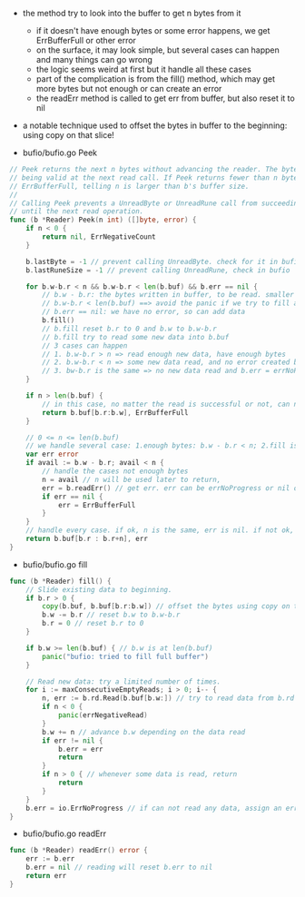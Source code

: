 - the method try to look into the buffer to get n bytes from it
    - if it doesn't have enough bytes or some error happens, we get ErrBufferFull or other error
    - on the surface, it may look simple, but several cases can happen and many things can go wrong
    - the logic seems weird at first but it handle all these cases
    - part of the complication is from the fill() method, which may get more bytes but not enough or can create an error
    - the readErr method is called to get err from buffer, but also reset it to nil
- a notable technique used to offset the bytes in buffer to the beginning: using copy on that slice!

- bufio/bufio.go Peek
```go
// Peek returns the next n bytes without advancing the reader. The bytes stop
// being valid at the next read call. If Peek returns fewer than n bytes, it also returns
// ErrBufferFull, telling n is larger than b's buffer size.
//
// Calling Peek prevents a UnreadByte or UnreadRune call from succeeding
// until the next read operation.
func (b *Reader) Peek(n int) ([]byte, error) {
	if n < 0 {
		return nil, ErrNegativeCount
	}

	b.lastByte = -1 // prevent calling UnreadByte. check for it in bufio
	b.lastRuneSize = -1 // prevent calling UnreadRune, check in bufio

	for b.w-b.r < n && b.w-b.r < len(b.buf) && b.err == nil {
        // b.w - b.r: the bytes written in buffer, to be read. smaller than n? then need to add more byte
        // b.w-b.r < len(b.buf) ==> avoid the panic if we try to fill a full buffer!
        // b.err == nil: we have no error, so can add data
		b.fill()
        // b.fill reset b.r to 0 and b.w to b.w-b.r
        // b.fill try to read some new data into b.buf
        // 3 cases can happen
        // 1. b.w-b.r > n => read enough new data, have enough bytes
        // 2. b.w-b.r < n => some new data read, and no error created by fill
        // 3. bw-b.r is the same => no new data read and b.err = errNoProgress
	}

	if n > len(b.buf) {
        // in this case, no matter the read is successful or not, can never read enough bytes
		return b.buf[b.r:b.w], ErrBufferFull
	}

	// 0 <= n <= len(b.buf)
    // we handle several case: 1.enough bytes: b.w - b.r < n; 2.fill is success, but not enough bytes; 3. fill creates an error
	var err error
	if avail := b.w - b.r; avail < n {
        // handle the cases not enough bytes
		n = avail // n will be used later to return, 
		err = b.readErr() // get err. err can be errNoProgress or nil or any err happens before
		if err == nil {
			err = ErrBufferFull
		}
	}
    // handle every case. if ok, n is the same, err is nil. if not ok, n is smaller, err is not nil
	return b.buf[b.r : b.r+n], err
}
```

- bufio/bufio.go fill
```go
func (b *Reader) fill() {
	// Slide existing data to beginning.
	if b.r > 0 {
		copy(b.buf, b.buf[b.r:b.w]) // offset the bytes using copy on the same slice!
		b.w -= b.r // reset b.w to b.w-b.r
		b.r = 0 // reset b.r to 0
	}

	if b.w >= len(b.buf) { // b.w is at len(b.buf)
		panic("bufio: tried to fill full buffer")
	}

	// Read new data: try a limited number of times.
	for i := maxConsecutiveEmptyReads; i > 0; i-- {
		n, err := b.rd.Read(b.buf[b.w:]) // try to read data from b.rd into b.buf
		if n < 0 {
			panic(errNegativeRead)
		}
		b.w += n // advance b.w depending on the data read
		if err != nil {
			b.err = err
			return
		}
		if n > 0 { // whenever some data is read, return
			return
		}
	}
	b.err = io.ErrNoProgress // if can not read any data, assign an error to b.err
}
```

- bufio/bufio.go readErr
```go
func (b *Reader) readErr() error {
	err := b.err
	b.err = nil // reading will reset b.err to nil
	return err
}
```